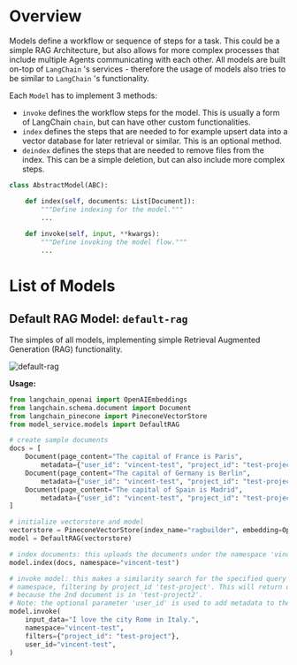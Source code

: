 # Overview
Models define a workflow or sequence of steps for a task. This could be a simple RAG Architecture, but also allows for more complex processes that include multiple Agents communicating with each other. All models are built on-top of `LangChain` 's services - therefore the usage of models also tries to be similar to `LangChain` 's functionality.

Each `Model` has to implement 3 methods: 

- `invoke` defines the workflow steps for the model. This is usually a form of LangChain `chain`, but can have other custom functionalities.
- `index` defines the steps that are needed to for example upsert data into a vector database for later retrieval or similar. This is an optional method.
- `deindex` defines the steps that are needed to remove files from the index. This can be a simple deletion, but can also include more complex steps.

```python
class AbstractModel(ABC):

    def index(self, documents: List[Document]):
        """Define indexing for the model."""
        ...
        
    def invoke(self, input, **kwargs):
        """Define invoking the model flow."""
        ...
```
# List of Models
## Default RAG Model: `default-rag` 
The simples of all models, implementing simple Retrieval Augmented Generation (RAG) functionality.

![default-rag]("xxx")

**Usage:**
```python
from langchain_openai import OpenAIEmbeddings
from langchain.schema.document import Document
from langchain_pinecone import PineconeVectorStore 
from model_service.models import DefaultRAG

# create sample documents
docs = [
    Document(page_content="The capital of France is Paris",
        metadata={"user_id": "vincent-test", "project_id": "test-project", "page": "1"}),
    Document(page_content="The capital of Germany is Berlin",
        metadata={"user_id": "vincent-test", "project_id": "test-project2", "page": "2"}),
    Document(page_content="The capital of Spain is Madrid",
        metadata={"user_id": "vincent-test", "project_id": "test-project", "page": "1"}),
]

# initialize vectorstore and model
vectorstore = PineconeVectorStore(index_name="ragbuilder", embedding=OpenAIEmbeddings())
model = DefaultRAG(vectorstore)

# index documents: this uploads the documents under the namespace 'vincent-test' to pinecone
model.index(docs, namespace="vincent-test")

# invoke model: this makes a similarity search for the specified query in the 'vincent-test'
# namespace, filtering by project_id 'test-project'. This will return only 2 of the documents
# because the 2nd document is in 'test-project2'.
# Note: the optional parameter 'user_id' is used to add metadata to the LangSmith trace.
model.invoke(
    input_data="I love the city Rome in Italy.",
    namespace="vincent-test",
    filters={"project_id": "test-project"},
    user_id="vincent-test",
)
```